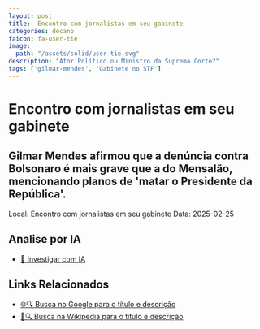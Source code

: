 ```yaml
---
layout: post
title:  Encontro com jornalistas em seu gabinete
categories: decano
faicon: fa-user-tie
image:
  path: "/assets/solid/user-tie.svg"
description: "Ator Político ou Ministro da Suprema Corte?"
tags: ['gilmar-mendes', 'Gabinete no STF']
---
```


# Encontro com jornalistas em seu gabinete
## Gilmar Mendes afirmou que a denúncia contra Bolsonaro é mais grave que a do Mensalão, mencionando planos de 'matar o Presidente da República'.
Local: Encontro com jornalistas em seu gabinete
Data: 2025-02-25

## Analise por IA
- [🤖 Investigar com IA](https://www.perplexity.ai/search?q=%22Gilmar%20Mendes%22%20%2B%20Encontro%20com%20jornalistas%20em%20seu%20gabinete%20Gilmar%20Mendes%20afirmou%20que%20a%20den%C3%BAncia%20contra%20Bolsonaro%20%C3%A9%20mais%20grave%20que%20a%20do%20Mensal%C3%A3o%2C%20mencionando%20planos%20de%20%27matar%20o%20Presidente%20da%20Rep%C3%BAblica%27.%20Gabinete%20no%20STF)

## Links Relacionados
- [🌐🔍 Busca no Google para o título e descrição](https://www.google.com/search?q=%22Gilmar%20Mendes%22%20%2B%20Encontro%20com%20jornalistas%20em%20seu%20gabinete%20Gilmar%20Mendes%20afirmou%20que%20a%20den%C3%BAncia%20contra%20Bolsonaro%20%C3%A9%20mais%20grave%20que%20a%20do%20Mensal%C3%A3o%2C%20mencionando%20planos%20de%20%27matar%20o%20Presidente%20da%20Rep%C3%BAblica%27.%20Gabinete%20no%20STF)
- [📖🔍 Busca na Wikipedia para o título e descrição](https://pt.wikipedia.org/w/index.php?search=%22Gilmar%20Mendes%22%20%2B%20Encontro%20com%20jornalistas%20em%20seu%20gabinete%20Gilmar%20Mendes%20afirmou%20que%20a%20den%C3%BAncia%20contra%20Bolsonaro%20%C3%A9%20mais%20grave%20que%20a%20do%20Mensal%C3%A3o%2C%20mencionando%20planos%20de%20%27matar%20o%20Presidente%20da%20Rep%C3%BAblica%27.%20Gabinete%20no%20STF)

